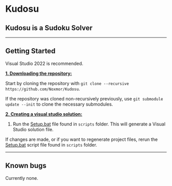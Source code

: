 # Kudosu

## Kudosu is a Sudoku Solver

***

## Getting Started
Visual Studio 2022 is recommended.

<ins>**1. Downloading the repository:**</ins>

Start by cloning the repository with `git clone --recursive https://github.com/Noxmor/Kudosu`.

If the repository was cloned non-recursively previously, use `git submodule update --init` to clone the necessary submodules.

<ins>**2. Creating a visual studio solution:**</ins>

1. Run the [Setup.bat](https://github.com/Noxmor/Kudosu/blob/master/scripts/Setup.bat) file found in `scripts` folder. This will generate a Visual Studio solution file.

If changes are made, or if you want to regenerate project files, rerun the [Setup.bat](https://github.com/Noxmor/Kudosu/blob/master/scripts/Setup.bat) script file found in `scripts` folder.

***

## Known bugs
Currently none.

